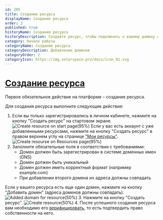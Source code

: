 ```yaml
---
id: 205
title: Создание ресурса
displayName: Создание ресурса
order: 3
published: true
historyName: Создание ресурса
historyDescription: Создайте ресурс, чтобы подключить к вашему домену нужные сервисы
category: Начало работы
categoryName: Создание ресурса
categoryDescription: Добавление доменов
categoryOrder: 2
categoryIcon: https://img.solarspace.pro/docs/icon_01.svg
---
```


# [Создание ресурса](resource-creation)

Первое обязательное действие на платформе – создание ресурса.

Для создания ресурса выполните следующие действия:
1. Если вы только зарегистрировались в личном кабинете, нажмите на кнопку "Создать ресурс" на стартовом экране.
![Create resource on start page(95%)](https://img.solarspace.pro/docs/create-resource-on-start-page.jpg "Создание ресурса на стартовой странице")
Если у вас есть аккаунт с уже добавленными ресурсами, нажмите на кнопку "Создать ресурс" в правом верхнем углу на странице ["Мои ресурсы"]([246]).
![Create resourse on Resources page(95%)](https://img.solarspace.pro/docs/create-resource-on-resources-page.jpg "Создание ресурса на странице Ресурсов")
2. Заполните обязательные поля в соответствии с требованиями:
   - Домен должен быть зарегистрирован в системе доменных имен (DNS)
   - Домен должен быть уникальный
   - Домен должен иметь корректный формат (например example.com)
   - При добавлении второго домена их адреса должны совпадать

Если у вашего ресурса есть еще один домен, нажмите на кнопку "Добавить домен" (адреса доменов должны совпадать).
![Added domain for resource(50%)](https://img.solarspace.pro/docs/added-domain-for-resource.jpg "Добавление второго домена")
3. Нажмите на кнопку "Создать ресурс".
![Create resource(50%)](https://img.solarspace.pro/docs/create-resource.jpg "Создание ресурса")
4. После успешного создания ресурса вам необходимо его [верифицировать]([206]), то есть подтвердить право собственности на него.